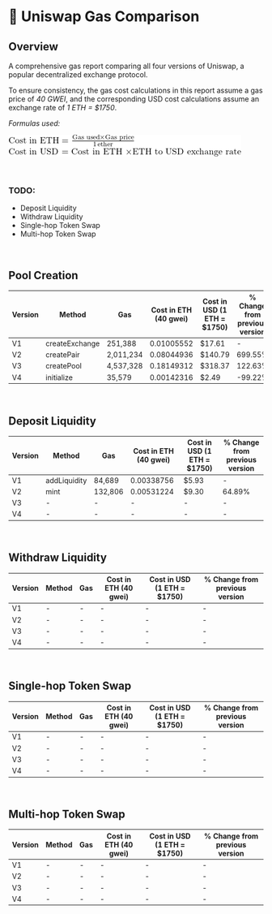 # 🦄 Uniswap Gas Comparison

## Overview

A comprehensive gas report comparing all four versions of Uniswap, a popular decentralized exchange protocol.

To ensure consistency, the gas cost calculations in this report assume a gas price of *40 GWEI*, and the corresponding USD cost calculations assume an exchange rate of *1 ETH = $1750*.

*Formulas used:*

<div>
  <img src="assets/formulas.png" alt="Formulas"/>
</div>

&nbsp;
### TODO:

- Deposit Liquidity
- Withdraw Liquidity
- Single-hop Token Swap
- Multi-hop Token Swap

&nbsp;

## Pool Creation

| Version | Method          | Gas        | Cost in ETH (40 gwei) | Cost in USD (1 ETH = $1750) | % Change from previous version|
| ------- | --------------- | ---------- | --------------------- | --------------------------- | ----------------------------- |
| V1      | createExchange  | 251,388    | 0.01005552            | $17.61                      | -                             |
| V2      | createPair      | 2,011,234  | 0.08044936            | $140.79                     | 699.55%                       |
| V3      | createPool      | 4,537,328  | 0.18149312            | $318.37                     | 122.63%                       |
| V4      | initialize      | 35,579     | 0.00142316            | $2.49                       | -99.22%                       |

&nbsp;

## Deposit Liquidity

| Version | Method          | Gas        | Cost in ETH (40 gwei) | Cost in USD (1 ETH = $1750) | % Change from previous version|
| ------- | --------------- | ---------- | --------------------- | --------------------------- | ----------------------------- |
| V1      | addLiquidity    | 84,689     | 0.00338756            | $5.93                       | -                             |
| V2      | mint            | 132,806    | 0.00531224            | $9.30                       | 64.89%                        |
| V3      | -               | -          | -                     | -                           | -                             |
| V4      | -               | -          | -                     | -                           | -                             |

&nbsp;

## Withdraw Liquidity

| Version | Method          | Gas        | Cost in ETH (40 gwei) | Cost in USD (1 ETH = $1750) | % Change from previous version|
| ------- | --------------- | ---------- | --------------------- | --------------------------- | ----------------------------- |
| V1      | -               | -          | -                     | -                           | -                             |
| V2      | -               | -          | -                     | -                           | -                             |
| V3      | -               | -          | -                     | -                           | -                             |
| V4      | -               | -          | -                     | -                           | -                             |

&nbsp;

## Single-hop Token Swap

| Version | Method          | Gas        | Cost in ETH (40 gwei) | Cost in USD (1 ETH = $1750) | % Change from previous version|
| ------- | --------------- | ---------- | --------------------- | --------------------------- | ----------------------------- |
| V1      | -               | -          | -                     | -                           | -                             |
| V2      | -               | -          | -                     | -                           | -                             |
| V3      | -               | -          | -                     | -                           | -                             |
| V4      | -               | -          | -                     | -                           | -                             |

&nbsp;

## Multi-hop Token Swap

| Version | Method          | Gas        | Cost in ETH (40 gwei) | Cost in USD (1 ETH = $1750) | % Change from previous version|
| ------- | --------------- | ---------- | --------------------- | --------------------------- | ----------------------------- |
| V1      | -               | -          | -                     | -                           | -                             |
| V2      | -               | -          | -                     | -                           | -                             |
| V3      | -               | -          | -                     | -                           | -                             |
| V4      | -               | -          | -                     | -                           | -                             |